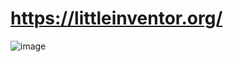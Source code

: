 # https://littleinventor.org/
![image](https://github.com/user-attachments/assets/e8a178cb-602e-46cd-9db0-293b44e1e8a1)

